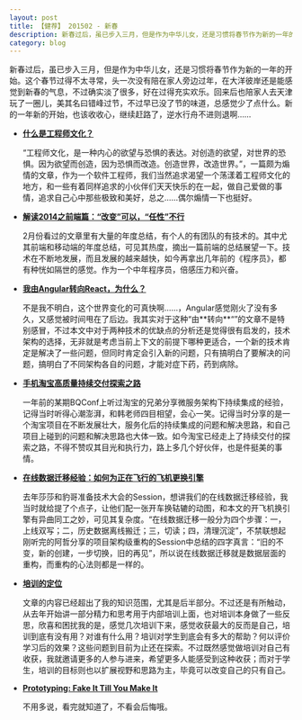 ```yaml
---
layout: post
title: 【健荐】 201502 - 新春
description: 新春过后，虽已步入三月，但是作为中华儿女，还是习惯将春节作为新的一年的开始。这个春节过得不太寻常，头一次没有陪在家人旁边过年，在大洋彼岸还是能感觉到新春的气息，不过确实淡了很多，好在过得充实欢乐。回来后也陪家人去天津玩了一圈儿，美其名曰错峰过节，不过早已没了节的味道，总感觉少了点什么。新的一年新的开始，也该收收心，继续赶路了，逆水行舟不进则退啊……
category: blog
---
```


新春过后，虽已步入三月，但是作为中华儿女，还是习惯将春节作为新的一年的开始。这个春节过得不太寻常，头一次没有陪在家人旁边过年，在大洋彼岸还是能感觉到新春的气息，不过确实淡了很多，好在过得充实欢乐。回来后也陪家人去天津玩了一圈儿，美其名曰错峰过节，不过早已没了节的味道，总感觉少了点什么。新的一年新的开始，也该收收心，继续赶路了，逆水行舟不进则退啊……

* **[什么是工程师文化？](http://www.zhihu.com/question/22168420)**

  “工程师文化，是一种内心的欲望与恐惧的表达。对创造的欲望，对世界的恐惧。因为欲望而创造，因为恐惧而改造。创造世界，改造世界。”，一篇颇为煽情的文章，作为一个软件工程师，我们当然追求渴望一个荡漾着工程师文化的地方，和一些有着同样追求的小伙伴们天天快乐的在一起，做自己爱做的事情，追求自己心中那些极致和美好，总之……偶尔煽情一下也挺好。
  
*  **[解读2014之前端篇：“改变”可以，“任性”不行](http://mp.weixin.qq.com/s?__biz=MjM5MDE0Mjc4MA==&mid=204175236&idx=1&sn=d0789a079b031febb2c9de037229c743&scene=2&from=timeline&isappinstalled=0#rd)**

	2月份看过的文章里有大量的年度总结，有个人的有团队的有技术的。其中尤其前端和移动端的年度总结，可见其热度，摘出一篇前端的总结展望一下。技术在不断地发展，而且发展的越来越快，如今再拿出几年前的《程序员》，都有种恍如隔世的感觉。作为一个中年程序员，倍感压力和兴奋。


*  **[我由Angular转向React，为什么？](http://www.iteye.com/news/30249)**
	
	不是我不明白，这个世界变化的可真快啊……，Angular感觉刚火了没有多久，又感觉被时间甩在了后边。我其实对于这种“由\*\*转向\*\*“”的文章不是特别感冒，不过本文中对于两种技术的优缺点的分析还是觉得很有启发的，技术架构的选择，无非就是考虑当前上下文的前提下哪种更适合，一个新的技术肯定是解决了一些问题，但同时肯定会引入新的问题，只有搞明白了要解决的问题，搞明白了不同架构各自的问题，才能对症下药，药到病除。
 
*  **[手机淘宝高质量持续交付探索之路](http://www.infoq.com/cn/articles/road-of-mobile-taobao-high-quality-continuous-delivery)** 

	一年前的某期BQConf上听过淘宝的兄弟分享微服务架构下持续集成的经验，记得当时听得心潮澎湃，和韩老师四目相望，会心一笑。记得当时分享的是一个淘宝项目在不断发展壮大，服务化后的持续集成的问题和解决思路，和自己项目上碰到的问题和解决思路也大体一致。如今淘宝已经走上了持续交付的探索之路，不得不赞叹其目光和执行力，路上多几个好伙伴，也是件挺美的事情。

* **[在线数据迁移经验：如何为正在飞行的飞机更换引擎 ](http://kb.cnblogs.com/page/515381/)**

	去年莎莎和豹哥准备技术大会的Session，想讲我们的在线数据迁移经验，我当时就给提了个点子，让他们配一张开车换轱辘的动图，和本文的开飞机换引擎有异曲同工之妙，可见其复杂度。“在线数据迁移一般分为四个步骤：一，上线双写；二，历史数据离线搬迁；三，切读；四，清理沉淀”，不禁联想起刚听完的阿哲分享的项目架构级重构的Session中总结的四字真言：“旧的不变，新的创建，一步切换，旧的再见”，所以说在线数据迁移就是数据层面的重构，而重构的心法则都是一样的。

* **[培训的定位](http://www.iamhukai.com/?p=1408)**
	
	文章的内容已经超出了我的知识范围，尤其是后半部分。不过还是有所触动，从去年开始讲一部分精力和思考用于内部培训上面，也对培训本身做了一些反思，欣喜和困扰我的是，感觉几次培训下来，感觉收获最大的反而是自己，培训到底有没有用？对谁有什么用？培训对学生到底会有多大的帮助？何以评价学习后的效果？这些问题到目前为止还在探索。不过既然感觉做培训对自己有收获，我就邀请更多的人参与进来，希望更多人能感受到这种收获；而对于学生，培训的目标则也以扩展视野和思路为主，毕竟可以改变自己的只有自己。
	
* **[Prototyping: Fake It Till You Make It](https://developer.apple.com/videos/wwdc/2014/#223)**

	不用多说，看完就知道了，不看会后悔哦。
